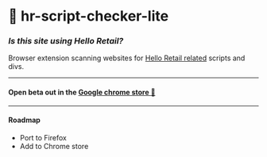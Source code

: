 # :shaved_ice: hr-script-checker-lite

### _Is this site using Hello Retail?_

Browser extension scanning websites for [Hello Retail related](https://support.helloretail.com/t/83htvh3) scripts and divs.

---

#### Open beta out in the [Google chrome store 🎉](https://chrome.google.com/webstore/detail/hello-retail-script-check/khmkoheeoohhleimagbhbjeacjpbbdef/related) 

---

#### Roadmap

- Port to Firefox
- Add to Chrome store
